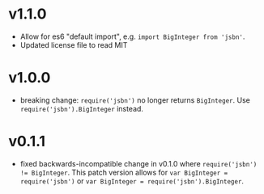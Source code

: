 # v1.1.0
- Allow for es6 "default import", e.g. `import BigInteger from 'jsbn'`.
- Updated license file to read MIT
# v1.0.0
- breaking change: `require('jsbn')` no longer returns `BigInteger`. Use `require('jsbn').BigInteger` instead.
# v0.1.1
- fixed backwards-incompatible change in v0.1.0 where `require('jsbn') != BigInteger`. This patch version allows for `var BigInteger = require('jsbn')` or `var BigInteger = require('jsbn').BigInteger`.
